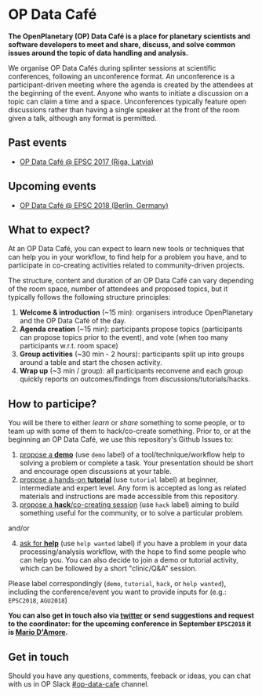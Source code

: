 # OP Data Café

**The OpenPlanetary (OP) Data Café is a place for planetary scientists and software developers to meet and share, discuss, and solve common issues around the topic of data handling and analysis.**

We organise OP Data Cafés during splinter sessions at scientific conferences, following an unconference format. An unconference is a participant-driven meeting where the agenda is created by the attendees at the beginning of the event. Anyone who wants to initiate a discussion on a topic can claim a time and a space. Unconferences typically feature open discussions rather than having a single speaker at the front of the room given a talk, although any format is permitted.

## Past events

* [OP Data Café @ EPSC 2017 (Riga, Latvia)](/events/epsc2017)

## Upcoming events

* [OP Data Café @ EPSC 2018 (Berlin, Germany)](/events/epsc2018)

## What to expect?

At an OP Data Café, you can expect to learn new tools or techniques that can help you in your workflow, to find help for a problem you have, and to participate in co-creating activities related to community-driven projects.

The structure, content and duration of an OP Data Café can vary depending of the room space, number of attendees and proposed topics, but it typically follows the following structure principles:

1. **Welcome & introduction** (~15 min): organisers introduce OpenPlanetary and the OP Data Café of the day.
2. **Agenda creation** (~15 min): participants propose topics (participants can propose topics prior to the event), and vote (when too many participants w.r.t. room space)
3. **Group activities** (~30 min - 2 hours): participants split up into groups around a table and start the chosen activity.
4. **Wrap up** (~3 min / group): all participants reconvene and each group quickly reports on outcomes/findings from discussions/tutorials/hacks.

## How to participe?

You will be there to either *learn* or *share* something to some people, or to team up with some of them to hack/co-create something.
Prior to, or at the beginning an OP Data Café, we use this repository's Github Issues to:

1. [propose a **demo**](https://github.com/openplanetary/op-data-cafe/issues/new) (use `demo` label) of a tool/technique/workflow help to solving a problem or complete a task. Your presentation should be short and encourage open discussions at your table.
2. [propose a hands-on **tutorial**](https://github.com/openplanetary/op-data-cafe/issues/new) (use `tutorial` label) at beginner, intermediate and expert level. Any form is accepted as long as related materials and instructions are made accessible from this repository.
3. [propose a **hack**/co-creating session](https://github.com/openplanetary/op-data-cafe/issues/new) (use `hack` label) aiming to build something useful for the community, or to solve a particular problem.

and/or

4. [ask for **help**](https://github.com/openplanetary/op-data-cafe/issues/new) (use `help wanted` label) if you have a problem in your data processing/analysis workflow, with the hope to find some people who can help you. You can also decide to join a demo or tutorial activity, which can be followed by a short "clinic/Q&A" session.

Please label correspondingly (`demo`, `tutorial`, `hack`, or `help wanted`), including the conference/event you want to provide inputs for (e.g.: `EPSC2018`, `AGU2018`)

**You can also get in touch also via [twitter](https://twitter.com/openplanetary?) or send suggestions and request to the coordinator: for the upcoming conference in September `EPSC2018` it is [Mario D'Amore](mailto:kidpixo@gmail.com).**

## Get in touch

Should you have any questions, comments, feeback or ideas, you can chat with us in OP Slack [#op-data-cafe](https://openplanetary.slack.com/messages/C3X7807B5/team/U04CXH18V/) channel.
